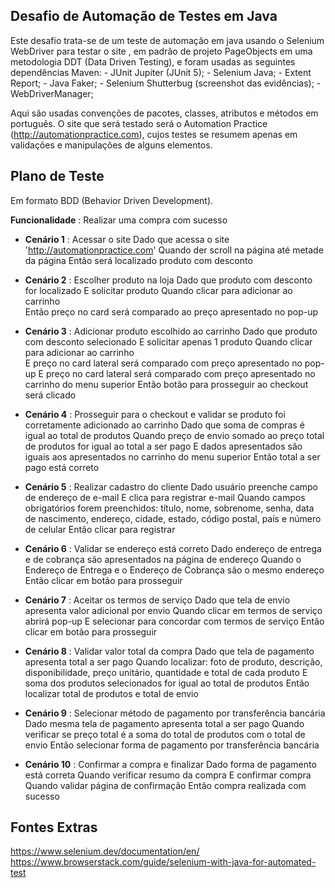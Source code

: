 
## Desafio de Automação de Testes em Java
Este desafio trata-se de um teste de automação em java usando o Selenium WebDriver para testar o site , em padrão de projeto PageObjects em uma metodologia DDT (Data Driven Testing), e foram usadas as seguintes dependências Maven: 
	- JUnit Jupiter (JUnit 5);
	- Selenium Java;
	- Extent Report;
	- Java Faker;
	- Selenium Shutterbug (screenshot das evidências);
	- WebDriverManager;

Aqui são usadas convenções de pacotes, classes, atributos e métodos em português. 
O site que será testado será o Automation Practice (http://automationpractice.com), cujos testes se resumem apenas em validações e manipulações de alguns elementos. 


## Plano de Teste 
Em formato BDD (Behavior Driven Development).

**Funcionalidade** :  Realizar uma compra com sucesso

  - **Cenário 1** :  Acessar o site
	Dado que acessa o site 'http://automationpractice.com'
	Quando der scroll na página até metade da página
	Então será localizado produto com desconto
	

  - **Cenário 2** :  Escolher produto na loja
	Dado que produto com desconto for localizado
	E solicitar produto 
	Quando clicar para adicionar ao carrinho 	
	Então preço no card será comparado ao preço apresentado no pop-up


  - **Cenário 3** :  Adicionar produto escolhido ao carrinho
	Dado que produto com desconto selecionado
	E solicitar apenas 1 produto 
	Quando clicar para adicionar ao carrinho 	
	E preço no card lateral será comparado com preço apresentado no pop-up
	E preço no card lateral será comparado com preço apresentado no carrinho do menu superior
 	Então botão para prosseguir ao checkout será clicado


  - **Cenário 4** :  Prosseguir para o checkout e validar se produto foi corretamente adicionado ao carrinho
	Dado que soma de compras é igual ao total de produtos
	Quando preço de envio somado ao preço total de produtos for igual ao total a ser pago
	E dados apresentados são iguais aos apresentados no carrinho do menu superior
	Então total a ser pago está correto


  - **Cenário 5** :  Realizar cadastro do cliente
	Dado usuário preenche campo de endereço de e-mail
	E clica para registrar e-mail
	Quando campos obrigatórios forem preenchidos: 
		título, nome, sobrenome, senha, data de nascimento, endereço, 
		cidade, estado, código postal, país e número de celular
	Então clicar para registrar


  - **Cenário 6** :  Validar se endereço está correto
	Dado endereço de entrega e de cobrança são apresentados na página de endereço
	Quando o Endereço de Entrega e o Endereço de Cobrança são o mesmo endereço
	Então clicar em botão para prosseguir


  - **Cenário 7** :  Aceitar os termos de serviço
	Dado que tela de envio apresenta valor adicional por envio 
	Quando clicar em termos de serviço abrirá pop-up 
	E selecionar para concordar com termos de serviço
	Então clicar em botão para prosseguir


  - **Cenário 8** :  Validar valor total da compra 
	Dado que tela de pagamento apresenta total a ser pago
	Quando localizar: 
		foto de produto, descrição, disponibilidade, preço unitário, quantidade e total de cada produto
	E soma dos produtos selecionados for igual ao total de produtos
	Então localizar total de produtos e total de envio


  - **Cenário 9** :  Selecionar método de pagamento por transferência bancária
	Dado mesma tela de pagamento apresenta total a ser pago
	Quando verificar se preço total é a soma do total de produtos com o total de envio
	Então selecionar forma de pagamento por transferência bancária


  - **Cenário 10** :  Confirmar a compra e finalizar
	Dado forma de pagamento está correta
	Quando verificar resumo da compra
	E confirmar compra 
 	Quando validar página de confirmação
	Então compra realizada com sucesso



## Fontes Extras 
https://www.selenium.dev/documentation/en/
https://www.browserstack.com/guide/selenium-with-java-for-automated-test